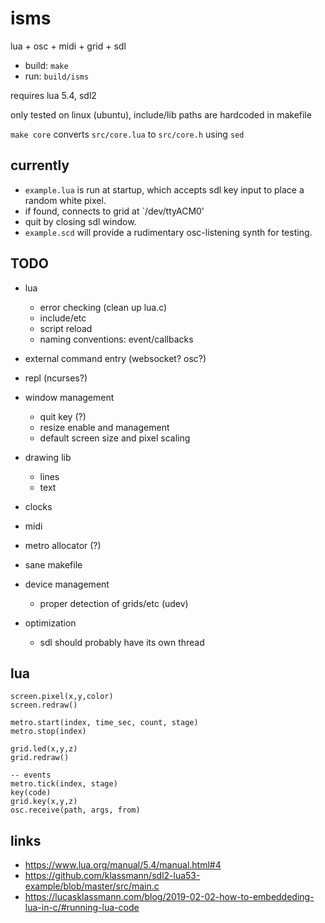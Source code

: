 # isms

lua + osc + midi + grid + sdl

- build: `make`
- run: `build/isms`

requires lua 5.4, sdl2

only tested on linux (ubuntu), include/lib paths are hardcoded in makefile

`make core` converts `src/core.lua` to `src/core.h` using `sed`

## currently

- `example.lua` is run at startup, which accepts sdl key input to place a random white pixel.
- if found, connects to grid at `/dev/ttyACM0'
- quit by closing sdl window.
- `example.scd` will provide a rudimentary osc-listening synth for testing.


## TODO

- lua
  - error checking (clean up lua.c)
  - include/etc
  - script reload
  - naming conventions: event/callbacks
- external command entry (websocket? osc?)
- repl (ncurses?)
- window management
  - quit key (?)
  - resize enable and management
  - default screen size and pixel scaling
- drawing lib
  - lines
  - text
- clocks
- midi
- metro allocator (?)

- sane makefile
- device management
  - proper detection of grids/etc (udev)
- optimization
  - sdl should probably have its own thread


## lua

```
screen.pixel(x,y,color)
screen.redraw()

metro.start(index, time_sec, count, stage)
metro.stop(index)

grid.led(x,y,z)
grid.redraw()

-- events
metro.tick(index, stage)
key(code)
grid.key(x,y,z)
osc.receive(path, args, from)
```


## links

- https://www.lua.org/manual/5.4/manual.html#4
- https://github.com/klassmann/sdl2-lua53-example/blob/master/src/main.c
- https://lucasklassmann.com/blog/2019-02-02-how-to-embeddeding-lua-in-c/#running-lua-code
